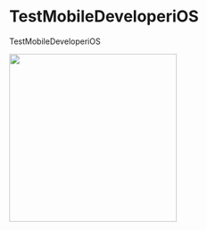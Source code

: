 # TestMobileDeveloperiOS
TestMobileDeveloperiOS



<img src="[https://github.com/DanilaBolshakov1999/TestMobileDeveloperiOS/assets/47753945/23062096-0c32-466e-948f-c86ec9d874f2]" height="300" />

